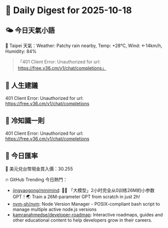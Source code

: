 # 🌅 Daily Digest for 2025-10-18

## 🌤️ 今日天氣小語
📍 Taipei 天氣：Weather: Patchy rain nearby, Temp: +28°C, Wind: ←14km/h, Humidity: 84%
> 「401 Client Error: Unauthorized for url: https://free.v36.cm/v1/chat/completions」

## 💬 人生建議
401 Client Error: Unauthorized for url: https://free.v36.cm/v1/chat/completions

## 🧠 冷知識一則
401 Client Error: Unauthorized for url: https://free.v36.cm/v1/chat/completions
## 💱 今日匯率
💱 美元兌台幣現金買入價：30.255

🔥 GitHub Trending 今日熱門：
- [jingyaogong/minimind](https://github.com/jingyaogong/minimind): 🚀🚀 「大模型」2小时完全从0训练26M的小参数GPT！🌏 Train a 26M-parameter GPT from scratch in just 2h!
- [nvm-sh/nvm](https://github.com/nvm-sh/nvm): Node Version Manager - POSIX-compliant bash script to manage multiple active node.js versions
- [kamranahmedse/developer-roadmap](https://github.com/kamranahmedse/developer-roadmap): Interactive roadmaps, guides and other educational content to help developers grow in their careers.

